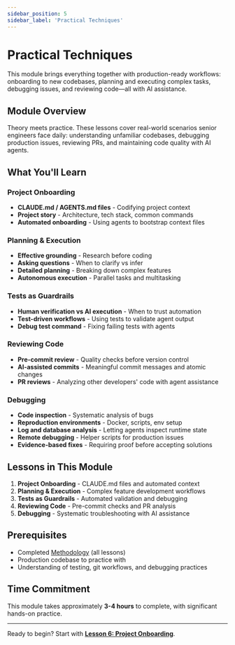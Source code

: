 ```yaml
---
sidebar_position: 5
sidebar_label: 'Practical Techniques'
---
```


# Practical Techniques

This module brings everything together with production-ready workflows: onboarding to new codebases, planning and executing complex tasks, debugging issues, and reviewing code—all with AI assistance.

## Module Overview

Theory meets practice. These lessons cover real-world scenarios senior engineers face daily: understanding unfamiliar codebases, debugging production issues, reviewing PRs, and maintaining code quality with AI agents.

## What You'll Learn

### Project Onboarding

- **CLAUDE.md / AGENTS.md files** - Codifying project context
- **Project story** - Architecture, tech stack, common commands
- **Automated onboarding** - Using agents to bootstrap context files

### Planning & Execution

- **Effective grounding** - Research before coding
- **Asking questions** - When to clarify vs infer
- **Detailed planning** - Breaking down complex features
- **Autonomous execution** - Parallel tasks and multitasking

### Tests as Guardrails

- **Human verification vs AI execution** - When to trust automation
- **Test-driven workflows** - Using tests to validate agent output
- **Debug test command** - Fixing failing tests with agents

### Reviewing Code

- **Pre-commit review** - Quality checks before version control
- **AI-assisted commits** - Meaningful commit messages and atomic changes
- **PR reviews** - Analyzing other developers' code with agent assistance

### Debugging

- **Code inspection** - Systematic analysis of bugs
- **Reproduction environments** - Docker, scripts, env setup
- **Log and database analysis** - Letting agents inspect runtime state
- **Remote debugging** - Helper scripts for production issues
- **Evidence-based fixes** - Requiring proof before accepting solutions

## Lessons in This Module

1. **Project Onboarding** - CLAUDE.md files and automated context
2. **Planning & Execution** - Complex feature development workflows
3. **Tests as Guardrails** - Automated validation and debugging
4. **Reviewing Code** - Pre-commit checks and PR analysis
5. **Debugging** - Systematic troubleshooting with AI assistance

## Prerequisites

- Completed [Methodology](../methodology/index.md) (all lessons)
- Production codebase to practice with
- Understanding of testing, git workflows, and debugging practices

## Time Commitment

This module takes approximately **3-4 hours** to complete, with significant hands-on practice.

---

Ready to begin? Start with **[Lesson 6: Project Onboarding](./lesson-6-project-onboarding.md)**.
